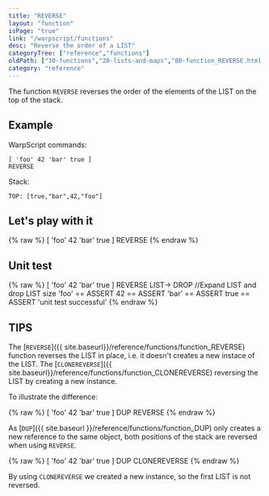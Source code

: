 ```yaml
---
title: "REVERSE"
layout: "function"
isPage: "true"
link: "/warpscript/functions"
desc: "Reverse the order of a LIST"
categoryTree: ["reference","functions"]
oldPath: ["30-functions","20-lists-and-maps","80-function_REVERSE.html.md"]
category: "reference"
---
```

 

The function `REVERSE` reverses the order of the elements of the LIST on the top of the stack.


## Example ##


WarpScript commands:

    [ 'foo' 42 'bar' true ]
    REVERSE

Stack:

    TOP: [true,"bar",42,"foo"]


## Let's play with it ##

{% raw %}
<warp10-warpscript-widget backend="{{backend}}"  exec-endpoint="{{execEndpoint}}">[ 'foo' 42 'bar' true ]
REVERSE
</warp10-warpscript-widget>
{% endraw %}

## Unit test ##

{% raw %}
<warp10-warpscript-widget backend="{{backend}}"  exec-endpoint="{{execEndpoint}}">[ 'foo' 42 'bar' true ]
REVERSE
LIST-> DROP       //Expand LIST and drop LIST size
'foo' == ASSERT
42 == ASSERT
'bar' == ASSERT
true == ASSERT
'unit test successful'
</warp10-warpscript-widget>
{% endraw %}

## TIPS ##

The [`REVERSE`]({{ site.baseurl}}/reference/functions/function_REVERSE) function reverses the LIST in place, i.e. it doesn't creates a new instace of the LIST.
The [`CLONEREVERSE`]({{ site.baseurl}}/reference/functions/function_CLONEREVERSE) reversing the LIST by creating a new instance.

To illustrate the difference:

{% raw %}
<warp10-warpscript-widget backend="{{backend}}"  exec-endpoint="{{execEndpoint}}">[ 'foo' 42 'bar' true ]
DUP
REVERSE
</warp10-warpscript-widget>
{% endraw %}

As [`DUP`]({{ site.baseurl }}/reference/functions/function_DUP) only creates a new reference to the same object, both positions of the stack are reversed when using `REVERSE`.

{% raw %}
<warp10-warpscript-widget backend="{{backend}}"  exec-endpoint="{{execEndpoint}}">[ 'foo' 42 'bar' true ]
DUP
CLONEREVERSE
</warp10-warpscript-widget>
{% endraw %}

By using `CLONEREVERSE` we created a new instance, so the first LIST is not reversed.



